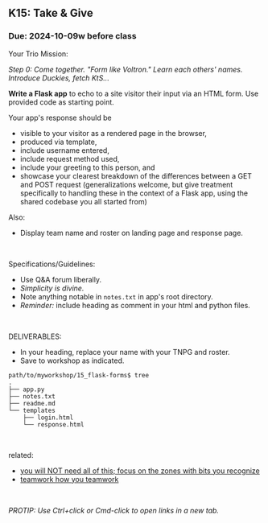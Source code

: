 ## K15: Take & Give
### Due: 2024-10-09w before class

Your Trio Mission: 

_Step 0: Come together. "Form like Voltron." Learn each others' names. Introduce Duckies, fetch KtS..._

__Write a Flask app__ to echo to a site visitor their input via an HTML form. Use provided code as starting point.

Your app's response should be
* visible to your visitor as a rendered page in the browser,
* produced via template,
* include username entered,
* include request method used,
* include your greeting to this person, and
* showcase your clearest breakdown of the differences between a GET and POST request (generalizations welcome, but give treatment specifically to handling these in the context of a Flask app, using the shared codebase you all started from)

Also:
  - Display team name and roster on landing page and response page.

<br>

Specifications/Guidelines:
  - Use Q&A forum liberally.
  - *Simplicity is divine.*
  - Note anything notable in `notes.txt` in app's root directory.
  - _Reminder:_ include heading as comment in your html and python files.
<br>

DELIVERABLES:
* In your heading, replace your name with your TNPG and roster.
* Save to workshop as indicated.

```
path/to/myworkshop/15_flask-forms$ tree
.
├── app.py
├── notes.txt
├── readme.md
└── templates
    ├── login.html
    └── response.html
```

<br>

related:
* [you will NOT need all of this; focus on the zones with bits you recognize](https://www.digitalocean.com/community/tutorials/processing-incoming-request-data-in-flask)
* [teamwork how you teamwork](https://www.youtube.com/watch?v=2M3cyCFWChg)

<br>

*PROTIP: Use Ctrl+click or Cmd-click to open links in a new tab.*